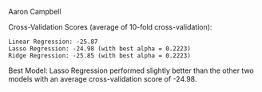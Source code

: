 Aaron Campbell

Cross-Validation Scores (average of 10-fold cross-validation):

    Linear Regression: -25.87
    Lasso Regression: -24.98 (with best alpha = 0.2223)
    Ridge Regression: -25.85 (with best alpha = 0.2223)

Best Model: Lasso Regression performed slightly better than the other two models with an average cross-validation score of -24.98.